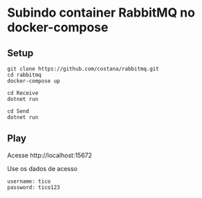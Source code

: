 # Subindo container RabbitMQ no docker-compose

## Setup
```
git clone https://github.com/costana/rabbitmq.git
cd rabbitmq
docker-compose up

cd Receive
dotnet run

cd Send
dotnet run

```

## Play
Acesse http://localhost:15672 

Use os dados de acesso

```
username: tico
password: tico123
```
